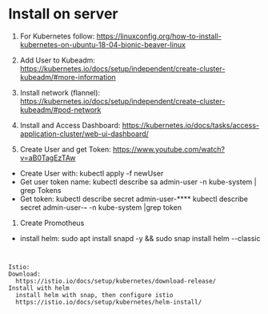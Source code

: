 # Install on server


1. For Kubernetes follow: 
  https://linuxconfig.org/how-to-install-kubernetes-on-ubuntu-18-04-bionic-beaver-linux
  
2. Add User to Kubeadm: 
  https://kubernetes.io/docs/setup/independent/create-cluster-kubeadm/#more-information
  
1. Install network (flannel): 
  https://kubernetes.io/docs/setup/independent/create-cluster-kubeadm/#pod-network
  
2. Install and Access Dashboard: 
  https://kubernetes.io/docs/tasks/access-application-cluster/web-ui-dashboard/

1. Create User and get Token: 
  https://www.youtube.com/watch?v=aB0TagEzTAw
  * Create User with: 
    kubectl apply -f newUser
  * Get user token name: 
    kubectl  describe  sa admin-user -n kube-system | grep Tokens
  * Get token: kubectl describe secret admin-user-****
    kubectl describe secret admin-user-***-*** -n kube-system |grep token

1. Create Promotheus
  * install helm:
  sudo apt install snapd -y && sudo snap install helm --classic
    
```


Istio:
Download:
  https://istio.io/docs/setup/kubernetes/download-release/
Install with helm
  install helm with snap, then configure istio
  https://istio.io/docs/setup/kubernetes/helm-install/